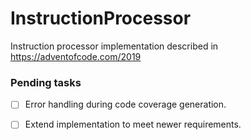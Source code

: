# InstructionProcessor
Instruction processor implementation described in https://adventofcode.com/2019

### Pending tasks
 - [ ] Error handling during code coverage generation.
 - [ ] Extend implementation to meet newer requirements.

